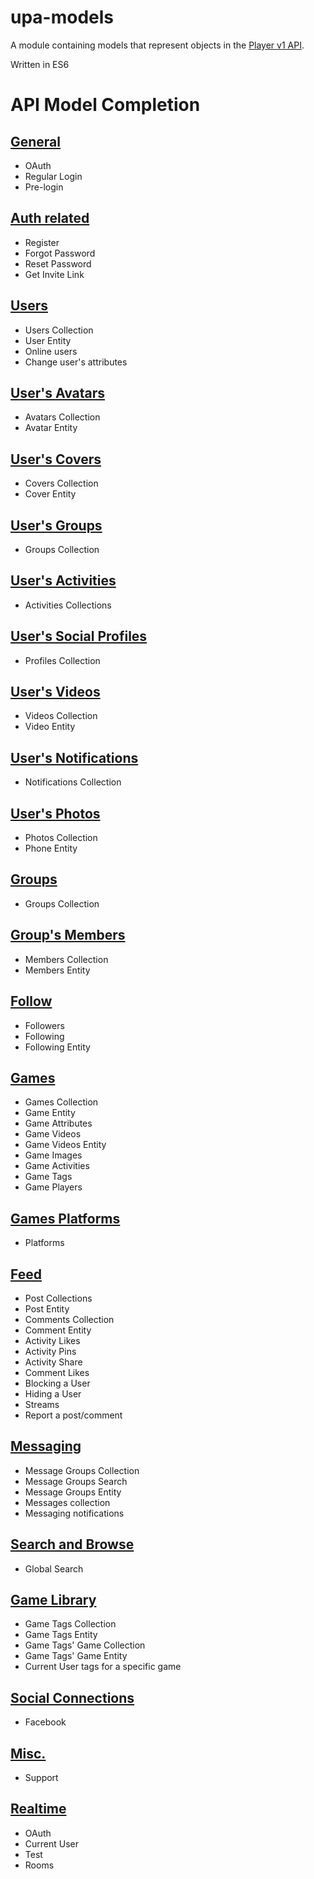 # upa-models
A module containing models that represent objects in the [Player v1 API](http://docs.playerme.apiary.io/).

Written in ES6

# API Model Completion

## [General](http://docs.playerme.apiary.io/#reference/general)
* OAuth
* Regular Login
* Pre-login

## [Auth related](http://docs.playerme.apiary.io/#reference/auth-related)
* Register
* Forgot Password
* Reset Password
* Get Invite Link

## [Users](http://docs.playerme.apiary.io/#reference/users)
* Users Collection
* User Entity
* Online users
* Change user's attributes

## [User's Avatars](http://docs.playerme.apiary.io/#reference/user's-avatars)
* Avatars Collection
* Avatar Entity

## [User's Covers](http://docs.playerme.apiary.io/#reference/user's-covers)
* Covers Collection
* Cover Entity

## [User's Groups](http://docs.playerme.apiary.io/#reference/user's-groups)
* Groups Collection

## [User's Activities](http://docs.playerme.apiary.io/#reference/user's-activities)
* Activities Collections

## [User's Social Profiles](http://docs.playerme.apiary.io/#reference/user's-social-profiles)
* Profiles Collection

## [User's Videos](http://docs.playerme.apiary.io/#reference/user's-videos)
* Videos Collection
* Video Entity

## [User's Notifications](http://docs.playerme.apiary.io/#reference/user's-notifications)
* Notifications Collection

## [User's Photos](http://docs.playerme.apiary.io/#reference/user's-photos)
* Photos Collection
* Phone Entity

## [Groups](http://docs.playerme.apiary.io/#reference/groups)
* Groups Collection

## [Group's Members](http://docs.playerme.apiary.io/#reference/group's-members)
* Members Collection
* Members Entity

## [Follow](http://docs.playerme.apiary.io/#reference/follow)
* Followers
* Following
* Following Entity

## [Games](http://docs.playerme.apiary.io/#reference/games)
* Games Collection
* Game Entity
* Game Attributes
* Game Videos
* Game Videos Entity
* Game Images
* Game Activities
* Game Tags
* Game Players

## [Games Platforms](http://docs.playerme.apiary.io/#reference/games-platforms)
* Platforms

## [Feed](http://docs.playerme.apiary.io/#reference/feed)
* Post Collections
* Post Entity
* Comments Collection
* Comment Entity
* Activity Likes
* Activity Pins
* Activity Share
* Comment Likes
* Blocking a User
* Hiding a User
* Streams
* Report a post/comment

## [Messaging](http://docs.playerme.apiary.io/#reference/messaging)
* Message Groups Collection
* Message Groups Search
* Message Groups Entity
* Messages collection
* Messaging notifications

## [Search and Browse](http://docs.playerme.apiary.io/#reference/search-and-browse)
* Global Search

## [Game Library](http://docs.playerme.apiary.io/#reference/game-library)
* Game Tags Collection
* Game Tags Entity
* Game Tags' Game Collection
* Game Tags' Game Entity
* Current User tags for a specific game

## [Social Connections](http://docs.playerme.apiary.io/#reference/social-connections)
* Facebook

## [Misc.](http://docs.playerme.apiary.io/#reference/misc.)
* Support

## [Realtime](http://docs.playerme.apiary.io/#reference/realtime)
* OAuth
* Current User
* Test
* Rooms
